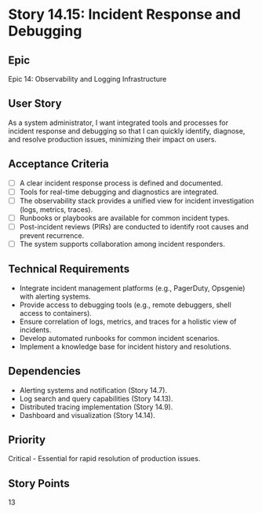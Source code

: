 # Story 14.15: Incident Response and Debugging

## Epic

Epic 14: Observability and Logging Infrastructure

## User Story

As a system administrator, I want integrated tools and processes for incident response and debugging so that I can quickly identify, diagnose, and resolve production issues, minimizing their impact on users.

## Acceptance Criteria

- [ ] A clear incident response process is defined and documented.
- [ ] Tools for real-time debugging and diagnostics are integrated.
- [ ] The observability stack provides a unified view for incident investigation (logs, metrics, traces).
- [ ] Runbooks or playbooks are available for common incident types.
- [ ] Post-incident reviews (PIRs) are conducted to identify root causes and prevent recurrence.
- [ ] The system supports collaboration among incident responders.

## Technical Requirements

- Integrate incident management platforms (e.g., PagerDuty, Opsgenie) with alerting systems.
- Provide access to debugging tools (e.g., remote debuggers, shell access to containers).
- Ensure correlation of logs, metrics, and traces for a holistic view of incidents.
- Develop automated runbooks for common incident scenarios.
- Implement a knowledge base for incident history and resolutions.

## Dependencies

- Alerting systems and notification (Story 14.7).
- Log search and query capabilities (Story 14.13).
- Distributed tracing implementation (Story 14.9).
- Dashboard and visualization (Story 14.14).

## Priority

Critical - Essential for rapid resolution of production issues.

## Story Points

13
